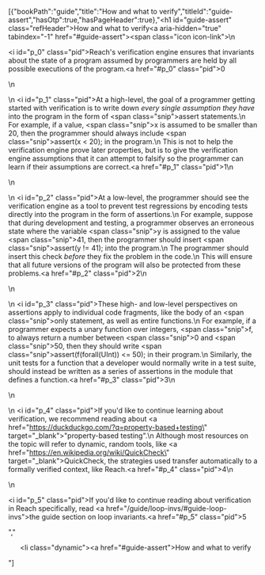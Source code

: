 [{"bookPath":"guide","title":"How and what to verify","titleId":"guide-assert","hasOtp":true,"hasPageHeader":true},"<h1 id=\"guide-assert\" class=\"refHeader\">How and what to verify<a aria-hidden=\"true\" tabindex=\"-1\" href=\"#guide-assert\"><span class=\"icon icon-link\"></span></a></h1>\n<p><i id=\"p_0\" class=\"pid\"></i>Reach's verification engine ensures that invariants about the state of a program assumed by programmers are held by all possible executions of the program.<a href=\"#p_0\" class=\"pid\">0</a></p>\n<p>\n  <i id=\"p_1\" class=\"pid\"></i>At a high-level, the goal of a programmer getting started with verification is to write down <em>every single assumption they have</em> into the program in the form of <span class=\"snip\">assert</span> statements.\n  For example, if a value, <span class=\"snip\">x</span> is assumed to be smaller than 20, then the programmer should always include <span class=\"snip\">assert(x &lt; 20);</span> in the program.\n  This is not to help the verification engine prove later properties, but is to give the verification engine assumptions that it can attempt to falsify so the programmer can learn if their assumptions are correct.<a href=\"#p_1\" class=\"pid\">1</a>\n</p>\n<p>\n  <i id=\"p_2\" class=\"pid\"></i>At a low-level, the programmer should see the verification engine as a tool to prevent test regressions by encoding tests directly into the program in the form of assertions.\n  For example, suppose that during development and testing, a programmer observes an erroneous state where the variable <span class=\"snip\">y</span> is assigned to the value <span class=\"snip\">41</span>, then the programmer should insert <span class=\"snip\">assert(y != 41);</span> into the program.\n  The programmer should insert this check <em>before</em> they fix the problem in the code.\n  This will ensure that all future versions of the program will also be protected from these problems.<a href=\"#p_2\" class=\"pid\">2</a>\n</p>\n<p>\n  <i id=\"p_3\" class=\"pid\"></i>These high- and low-level perspectives on assertions apply to individual code fragments, like the body of an <span class=\"snip\">only</span> statement, as well as entire functions.\n  For example, if a programmer expects a unary function over integers, <span class=\"snip\">f</span>, to always return a number between <span class=\"snip\">0</span> and <span class=\"snip\">50</span>, then they should write <span class=\"snip\">assert(f(forall(UInt)) &lt;= 50);</span> in their program.\n  Similarly, the unit tests for a function that a developer would normally write in a test suite, should instead be written as a series of assertions in the module that defines a function.<a href=\"#p_3\" class=\"pid\">3</a>\n</p>\n<p>\n  <i id=\"p_4\" class=\"pid\"></i>If you'd like to continue learning about verification, we recommend reading about <a href=\"https://duckduckgo.com/?q=property-based+testing\" target=\"_blank\">\"property-based testing\"</a>.\n  Although most resources on the topic will refer to dynamic, random tools, like <a href=\"https://en.wikipedia.org/wiki/QuickCheck\" target=\"_blank\">QuickCheck</a>, the strategies used transfer automatically to a formally verified context, like Reach.<a href=\"#p_4\" class=\"pid\">4</a>\n</p>\n<p><i id=\"p_5\" class=\"pid\"></i>If you'd like to continue reading about verification in Reach specifically, read <a href=\"/guide/loop-invs/#guide-loop-invs\">the guide section on loop invariants</a>.<a href=\"#p_5\" class=\"pid\">5</a></p>","<ul><li class=\"dynamic\"><a href=\"#guide-assert\">How and what to verify</a></li></ul>"]